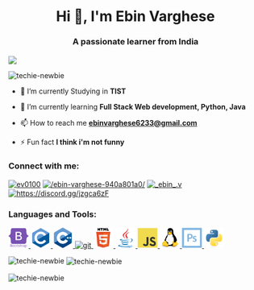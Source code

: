 <h1 align="center">Hi 👋, I'm Ebin Varghese</h1>
<h3 align="center">A passionate learner from India</h3>
<img align="center" width="800" src="https://www.google.co.in/url?sa=i&url=https%3A%2F%2Fwallpapersafari.com%2Fw%2FRuyK1a&psig=AOvVaw3dCkP5pusPK0Y7bMkxW68C&ust=1669030453447000&source=images&cd=vfe&ved=0CBAQjRxqFwoTCJi08YvVvPsCFQAAAAAdAAAAABAW">
<p align="left"> <img src="https://komarev.com/ghpvc/?username=techie-newbie&label=Profile%20views&color=0e75b6&style=flat" alt="techie-newbie" /> </p>

- 🔭 I’m currently Studying in **TIST**

- 🌱 I’m currently learning **Full Stack Web development, Python, Java**

- 📫 How to reach me **ebinvarghese6233@gmail.com**

- ⚡ Fun fact **I think i'm not funny**

<h3 align="left">Connect with me:</h3>
<p align="left">
<a href="https://twitter.com/ev0100" target="blank"><img align="center" src="https://raw.githubusercontent.com/rahuldkjain/github-profile-readme-generator/master/src/images/icons/Social/twitter.svg" alt="ev0100" height="30" width="40" /></a>
<a href="https://linkedin.com/in//ebin-varghese-940a801a0/" target="blank"><img align="center" src="https://raw.githubusercontent.com/rahuldkjain/github-profile-readme-generator/master/src/images/icons/Social/linked-in-alt.svg" alt="/ebin-varghese-940a801a0/" height="30" width="40" /></a>
<a href="https://instagram.com/_ebin_.v" target="blank"><img align="center" src="https://raw.githubusercontent.com/rahuldkjain/github-profile-readme-generator/master/src/images/icons/Social/instagram.svg" alt="_ebin_.v" height="30" width="40" /></a>
<a href="https://discord.gg/https://discord.gg/jzgca6zF" target="blank"><img align="center" src="https://raw.githubusercontent.com/rahuldkjain/github-profile-readme-generator/master/src/images/icons/Social/discord.svg" alt="https://discord.gg/jzgca6zF" height="30" width="40" /></a>
</p>

<h3 align="left">Languages and Tools:</h3>
<p align="left"> <a href="https://getbootstrap.com" target="_blank" rel="noreferrer"> <img src="https://raw.githubusercontent.com/devicons/devicon/master/icons/bootstrap/bootstrap-plain-wordmark.svg" alt="bootstrap" width="40" height="40"/> </a> <a href="https://www.cprogramming.com/" target="_blank" rel="noreferrer"> <img src="https://raw.githubusercontent.com/devicons/devicon/master/icons/c/c-original.svg" alt="c" width="40" height="40"/> </a> <a href="https://www.w3schools.com/cpp/" target="_blank" rel="noreferrer"> <img src="https://raw.githubusercontent.com/devicons/devicon/master/icons/cplusplus/cplusplus-original.svg" alt="cplusplus" width="40" height="40"/> </a> <a href="https://git-scm.com/" target="_blank" rel="noreferrer"> <img src="https://www.vectorlogo.zone/logos/git-scm/git-scm-icon.svg" alt="git" width="40" height="40"/> </a> <a href="https://www.w3.org/html/" target="_blank" rel="noreferrer"> <img src="https://raw.githubusercontent.com/devicons/devicon/master/icons/html5/html5-original-wordmark.svg" alt="html5" width="40" height="40"/> </a> <a href="https://www.java.com" target="_blank" rel="noreferrer"> <img src="https://raw.githubusercontent.com/devicons/devicon/master/icons/java/java-original.svg" alt="java" width="40" height="40"/> </a> <a href="https://developer.mozilla.org/en-US/docs/Web/JavaScript" target="_blank" rel="noreferrer"> <img src="https://raw.githubusercontent.com/devicons/devicon/master/icons/javascript/javascript-original.svg" alt="javascript" width="40" height="40"/> </a> <a href="https://www.linux.org/" target="_blank" rel="noreferrer"> <img src="https://raw.githubusercontent.com/devicons/devicon/master/icons/linux/linux-original.svg" alt="linux" width="40" height="40"/> </a> <a href="https://www.photoshop.com/en" target="_blank" rel="noreferrer"> <img src="https://raw.githubusercontent.com/devicons/devicon/master/icons/photoshop/photoshop-line.svg" alt="photoshop" width="40" height="40"/> </a> <a href="https://www.python.org" target="_blank" rel="noreferrer"> <img src="https://raw.githubusercontent.com/devicons/devicon/master/icons/python/python-original.svg" alt="python" width="40" height="40"/> </a> </p>

<p><img align="left" src="https://github-readme-stats.vercel.app/api/top-langs?username=techie-newbie&show_icons=true&locale=en&layout=compact" alt="techie-newbie" /></p>

<p>&nbsp;<img align="center" src="https://github-readme-stats.vercel.app/api?username=techie-newbie&show_icons=true&locale=en" alt="techie-newbie" /></p>

<p><img align="center" src="https://github-readme-streak-stats.herokuapp.com/?user=techie-newbie&" alt="techie-newbie" /></p>
